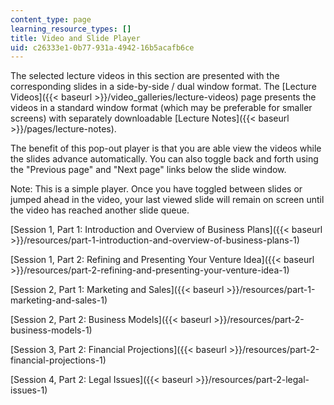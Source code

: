 ```yaml
---
content_type: page
learning_resource_types: []
title: Video and Slide Player
uid: c26333e1-0b77-931a-4942-16b5acafb6ce
---
```


The selected lecture videos in this section are presented with the corresponding slides in a side-by-side / dual window format. The [Lecture Videos]({{< baseurl >}}/video_galleries/lecture-videos) page presents the videos in a standard window format (which may be preferable for smaller screens) with separately downloadable [Lecture Notes]({{< baseurl >}}/pages/lecture-notes).

The benefit of this pop-out player is that you are able view the videos while the slides advance automatically. You can also toggle back and forth using the "Previous page" and "Next page" links below the slide window.

Note: This is a simple player. Once you have toggled between slides or jumped ahead in the video, your last viewed slide will remain on screen until the video has reached another slide queue. 

[Session 1, Part 1: Introduction and Overview of Business Plans]({{< baseurl >}}/resources/part-1-introduction-and-overview-of-business-plans-1)

[Session 1, Part 2: Refining and Presenting Your Venture Idea]({{< baseurl >}}/resources/part-2-refining-and-presenting-your-venture-idea-1)

[Session 2, Part 1: Marketing and Sales]({{< baseurl >}}/resources/part-1-marketing-and-sales-1)

[Session 2, Part 2: Business Models]({{< baseurl >}}/resources/part-2-business-models-1)

[Session 3, Part 2: Financial Projections]({{< baseurl >}}/resources/part-2-financial-projections-1)

[Session 4, Part 2: Legal Issues]({{< baseurl >}}/resources/part-2-legal-issues-1)